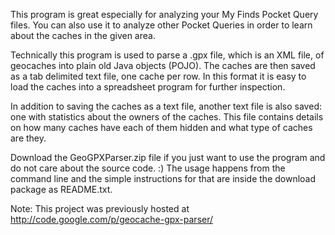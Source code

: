 This program is great especially for analyzing your My Finds Pocket Query files.
You can also use it to analyze other Pocket Queries in order to learn about the
caches in the given area.

Technically this program is used to parse a .gpx file, which is an XML file, of 
geocaches into plain old Java objects (POJO). The caches are then saved as a tab
delimited text file, one cache per row. In this format it is easy to load the
caches into a spreadsheet program for further inspection. 

In addition to saving the caches as a text file, another text file is also 
saved: one with statistics about the owners of the caches. This file contains 
details on how many caches have each of them hidden and what type of caches 
are they. 

Download the GeoGPXParser.zip file if you just want to use the program and do 
not care about the source code. :) The usage happens from the command line and 
the simple instructions for that are inside the download package as README.txt.

Note: This project was previously hosted 
at http://code.google.com/p/geocache-gpx-parser/